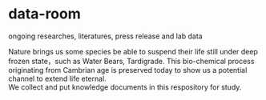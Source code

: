 # data-room
ongoing researches, literatures, press release and lab data

Nature brings us some species be able to suspend their life still under deep frozen state，such as Water Bears, Tardigrade. This bio-chemical process originating from Cambrian age is preserved today to show us a potential channel to extend life eternal.  
We collect and put knowledge documents in this respository for study. 
